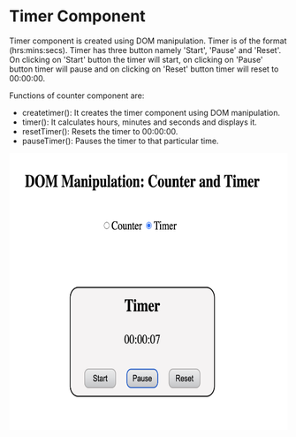 <h1>Timer Component</h1>
<p>Timer component is created using DOM manipulation. Timer is of the format (hrs:mins:secs). Timer has three button namely 'Start', 'Pause' and 'Reset'. On clicking on 'Start' button the timer will start, on clicking on 'Pause' button timer will pause and on clicking on 'Reset' button timer will reset to 00:00:00.</p>
<p>
    Functions of counter component are:
    <ul>
        <li>createtimer(): It creates the timer component using DOM manipulation. </li>
        <li>timer(): It calculates hours, minutes and seconds and displays it.</li>
        <li>resetTimer(): Resets the timer to 00:00:00.</li>
        <li>pauseTimer(): Pauses the timer to that particular time.</li>
    </ul>
</p>

<img src="https://github.com/sanikapareek-contentstack/DOM-Manipulation/blob/main/assets/timer.png" raw=true alt="counter" style="height:500px;width:700px" />
